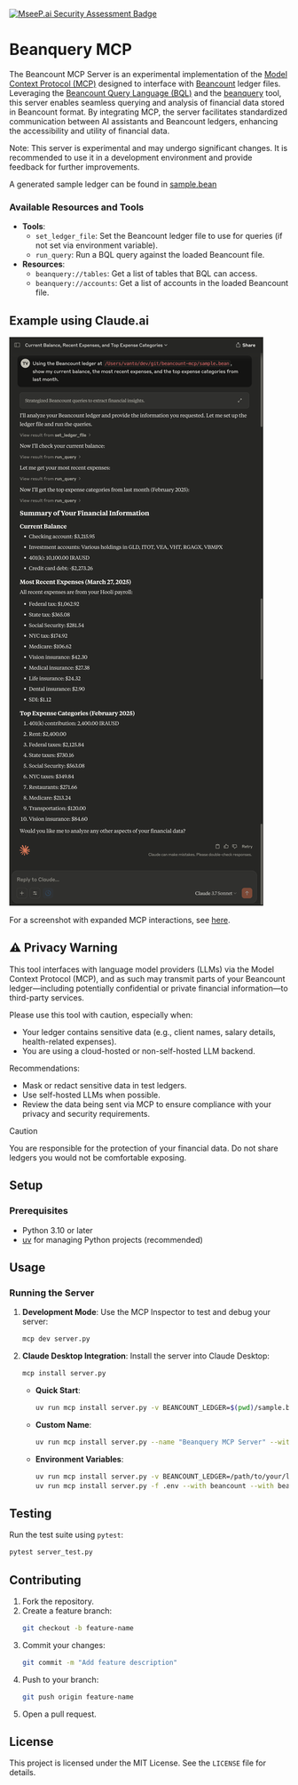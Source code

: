 [![MseeP.ai Security Assessment Badge](https://mseep.net/pr/vanto-beanquery-mcp-badge.png)](https://mseep.ai/app/vanto-beanquery-mcp)

# Beanquery MCP

The Beancount MCP Server is an experimental implementation of the [Model Context Protocol (MCP)](https://github.com/modelcontextprotocol) designed to interface with [Beancount](https://beancount.github.io/) ledger files. Leveraging the [Beancount Query Language (BQL)](https://beancount.github.io/docs/beancount_query_language.html) and the [beanquery](https://github.com/beancount/beanquery) tool, this server enables seamless querying and analysis of financial data stored in Beancount format. By integrating MCP, the server facilitates standardized communication between AI assistants and Beancount ledgers, enhancing the accessibility and utility of financial data.

Note: This server is experimental and may undergo significant changes. It is recommended to use it in a development environment and provide feedback for further improvements.

A generated sample ledger can be found in [sample.bean](sample.bean)

### Available Resources and Tools

- **Tools**:
  - `set_ledger_file`: Set the Beancount ledger file to use for queries (if not set via environment variable).
  - `run_query`: Run a BQL query against the loaded Beancount file.
- **Resources**:
  - `beanquery://tables`: Get a list of tables that BQL can access.
  - `beanquery://accounts`: Get a list of accounts in the loaded Beancount file.

## Example using Claude.ai

![screenshot](docs/screenshot.png)

For a screenshot with expanded MCP interactions, see [here](docs/screenshot-expanded.png).

## ⚠️ Privacy Warning
This tool interfaces with language model providers (LLMs) via the Model Context Protocol (MCP), and as such may transmit parts of your Beancount ledger—including potentially confidential or private financial information—to third-party services.

Please use this tool with caution, especially when:
- Your ledger contains sensitive data (e.g., client names, salary details, health-related expenses).
- You are using a cloud-hosted or non-self-hosted LLM backend.

Recommendations:
- Mask or redact sensitive data in test ledgers.
- Use self-hosted LLMs when possible.
- Review the data being sent via MCP to ensure compliance with your privacy and security requirements.

> [!CAUTION]
> You are responsible for the protection of your financial data. Do not share ledgers you would not be comfortable exposing.

## Setup

### Prerequisites

- Python 3.10 or later
- [uv](https://docs.astral.sh/uv/) for managing Python projects (recommended)

## Usage

### Running the Server

1. **Development Mode**:
   Use the MCP Inspector to test and debug your server:
   ```bash
   mcp dev server.py
   ```

2. **Claude Desktop Integration**:
   Install the server into Claude Desktop:
   ```bash
   mcp install server.py
   ```
   - **Quick Start**:
     ```bash
     uv run mcp install server.py -v BEANCOUNT_LEDGER=$(pwd)/sample.bean --with beancount --with beanquery
     ```
   - **Custom Name**:
     ```bash
     uv run mcp install server.py --name "Beanquery MCP Server" --with beancount --with beanquery
     ```

   - **Environment Variables**:
     ```bash
     uv run mcp install server.py -v BEANCOUNT_LEDGER=/path/to/your/ledger.bean --with beancount --with beanquery
     uv run mcp install server.py -f .env --with beancount --with beanquery
     ```

## Testing

Run the test suite using `pytest`:
```bash
pytest server_test.py
```

## Contributing

1. Fork the repository.
2. Create a feature branch:
   ```bash
   git checkout -b feature-name
   ```
3. Commit your changes:
   ```bash
   git commit -m "Add feature description"
   ```
4. Push to your branch:
   ```bash
   git push origin feature-name
   ```
5. Open a pull request.

## License

This project is licensed under the MIT License. See the `LICENSE` file for details.
